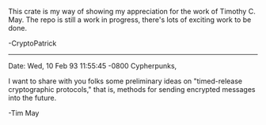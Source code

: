 
This crate is my way of showing my appreciation for the work of Timothy C. May.
The repo is still a work in progress, there's lots of exciting work to be done.

-CryptoPatrick

---

Date: Wed, 10 Feb 93 11:55:45 -0800
Cypherpunks,

I want to share with you folks some preliminary ideas on "timed-release
cryptographic protocols," that is, methods for sending encrypted messages
into the future.

-Tim May
